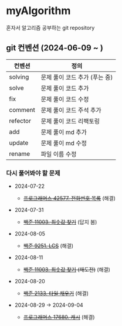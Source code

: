 # myAlgorithm
혼자서 알고리즘 공부하는 git repository

## git 컨벤션 (2024-06-09 ~ )
| 컨벤션 | 정의 |
|--------|------|
| solving | 문제 풀이 코드 추가 (푸는 중) |
| solve  | 문제 풀이 코드 추가 |
| fix   | 문제 풀이 코드 수정 |
| comment | 문제 풀이 코드 주석 추가 |
| refector | 문제 풀이 코드 리팩토링 |
| add    | 문제 풀이 md 추가 |
| update   | 문제 풀이 md 수정 |
| rename | 파일 이름 수정 |

### 다시 풀어봐야 할 문제
 * 2024-07-22
    - ~~[프로그래머스 42577. 전화번호 목록](https://school.programmers.co.kr/learn/courses/30/lessons/42577)~~ (해결)

 * 2024-07-31
   - ~~[백준 11003. 최솟값 찾기](https://www.acmicpc.net/problem/11003)~~ (답지 봄)

 * 2024-08-05
   - ~~[백준 9251. LCS](https://www.acmicpc.net/problem/9251)~~ (해결)

 * 2024-08-11
   - ~~[백준 11003. 최솟값 찾기](https://www.acmicpc.net/problem/11003) (재도전)~~ (해결)

 * 2024-08-20
   - ~~[백준 2133. 타일 채우기](https://www.acmicpc.net/problem/2133)~~ (해결)

 * 2024-08-29 → 2024-09-04
   - ~~[프로그래머스 17680. 캐시](https://school.programmers.co.kr/learn/courses/30/lessons/17680)~~ (해결)
